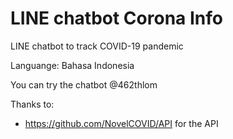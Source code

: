 # LINE chatbot Corona Info

LINE chatbot to track COVID-19 pandemic

Languange: Bahasa Indonesia

You can try the chatbot @462thlom

Thanks to:
* https://github.com/NovelCOVID/API for the API
